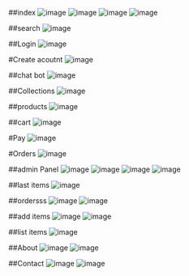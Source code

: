 ##index
![image](https://github.com/user-attachments/assets/fcf1d7b1-075d-432c-8ea7-752941fa464f)
![image](https://github.com/user-attachments/assets/f0a82545-2665-44d7-b320-f13a854d32d7)
![image](https://github.com/user-attachments/assets/58d8b937-6b79-4775-80d3-365a28f94d80)
![image](https://github.com/user-attachments/assets/8aff05c3-eea1-48bd-898b-b5adb767402e)

##search
![image](https://github.com/user-attachments/assets/ff672a1b-1996-4ea3-9e11-7882ac223eb2)


##Login
![image](https://github.com/user-attachments/assets/a95e7052-d961-40a0-86be-99a931c81037)


#Create acoutnt
![image](https://github.com/user-attachments/assets/87b97d29-b3e8-4698-8984-22b6fb35c72d)



##chat bot
![image](https://github.com/user-attachments/assets/681d5e58-b9e0-469f-93ff-34e2cfb8059f)




##Collections
![image](https://github.com/user-attachments/assets/e0e99923-d061-437c-a12c-00c74c4a72ec)

##products
![image](https://github.com/user-attachments/assets/0d66fd7c-1b27-4c55-afe3-f6753aa11b29)

##cart
![image](https://github.com/user-attachments/assets/801aabf1-0e7c-4551-9653-a9b115d0a39f)


#Pay
![image](https://github.com/user-attachments/assets/9e6b121e-45a0-4c40-9e26-61f6820b8999)

#Orders
![image](https://github.com/user-attachments/assets/fe4e7332-fb01-4795-a438-42e16a9e7e39)

##admin Panel
![image](https://github.com/user-attachments/assets/ec74233a-40e2-4564-9280-479dad710241)
![image](https://github.com/user-attachments/assets/e19de480-9f67-4202-bf07-f9e6fec2f1b2)
![image](https://github.com/user-attachments/assets/62282d21-a5ce-43ce-aa62-e27170bc4c21)
![image](https://github.com/user-attachments/assets/c25d4e02-eb96-403c-bdf2-aebfe4fa2ca2)

##last items
![image](https://github.com/user-attachments/assets/69d29fd4-6ecc-459a-9ad9-0b68cb278ab5)


##ordersss
![image](https://github.com/user-attachments/assets/be49fab3-ff1e-4909-82dc-1ac2c533668d)
![image](https://github.com/user-attachments/assets/7c978b1c-50ef-432a-8922-55c855dc6578)



##add items
![image](https://github.com/user-attachments/assets/8b6f2658-e506-42db-9051-a3f7f1bcee11)
![image](https://github.com/user-attachments/assets/a49c219d-51a2-47f2-85fd-31e5ee5b5a04)

##list items
![image](https://github.com/user-attachments/assets/8ece4707-9156-4053-a25e-8e56cb9d6d76)


##About
![image](https://github.com/user-attachments/assets/915ec449-6c7c-40cf-8d3d-2fb97218c32e)
![image](https://github.com/user-attachments/assets/d175d43a-b61e-48fe-993c-f3ca27345d79)

##Contact
![image](https://github.com/user-attachments/assets/9c837d7a-afc0-4aee-930f-225ea64d81a3)
![image](https://github.com/user-attachments/assets/fd8c4264-f885-4703-b013-ccf6ace677d8)

